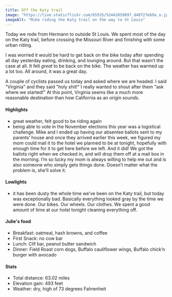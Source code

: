 ```yaml
---
title: Off the Katy trail
image: "https://live.staticflickr.com/65535/52442059897_d48f27eb9a_o.jpg"
imageAlt: "Mike riding the Katy trail on the way to St Louis"
---
```


Today we rode from Hermann to outside St Louis. We spent most of the day on the Katy trail, before crossing the Missouri River and finishing with some urban riding. 

I was worried it would be hard to get back on the bike today after spending all day yesterday eating, drinking, and lounging around. But that wasn’t the case at all. It felt _great_ to be back on the bike. The weather has warmed up a lot too. All around, it was a great day. 

A couple of cyclists passed us today and asked where we are headed. I said "Virginia" and they said "holy shit!" I really wanted to shout after them "ask where we started!" At this point, Virginia seems like a much more reasonable destination than how California as an origin sounds. 

#### Highlights
- great weather, felt good to be riding again
- being able to vote in the  November elections this year was a logistical challenge. Mike and I ended up having our absentee ballots sent to my parents’ house and once they arrived earlier this week, we figured my mom could mail it to the hotel we planned to be at tonight, hopefully with enough time for it to get here before we left. And it did! We got the ballots right when we checked in, and will drop them off at a mail box in the morning. I’m so lucky my mom is always willing to help me out and is also someone who simply gets things done. Doesn’t matter what the problem is, she’ll solve it. 


#### Lowlights
- it has been dusty the whole time we’ve been on the Katy trail, but today was exceptionally bad. Basically everything looked gray by the time we were done. Our bikes. Our wheels. Our clothes. We spent a good amount of time at our hotel tonight cleaning everything off. 

#### Julie's food
- Breakfast: oatmeal, hash browns, and coffee
- First Snack: no cow bar
- Lunch: Clif bar, peanut butter sandwich  
- Dinner: Field Roast corn dogs, Buffalo cauliflower wings, Buffalo chick’n burger with avocado

#### Stats
- Total distance: 63.02 miles
- Elevation gain: 493 feet
- Weather: dry, high of 73 degrees Fahrenheit
